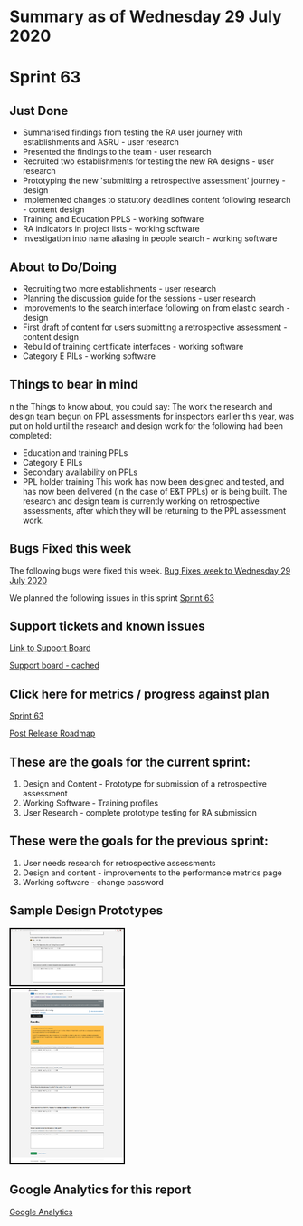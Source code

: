 # Summary as of Wednesday 29 July 2020 

# Sprint 63

## Just Done
* Summarised findings from testing the RA user journey with establishments and ASRU - user research
* Presented the findings to the team - user research
* Recruited two establishments for testing the new RA designs - user research
* Prototyping the new 'submitting a retrospective assessment' journey - design
* Implemented changes to statutory deadlines content following research - content design
* Training and Education PPLS - working software
* RA indicators in project lists - working software
* Investigation into name aliasing in people search - working software

## About to Do/Doing
* Recruiting two more establishments - user research
* Planning the discussion guide for the sessions - user research
* Improvements to the search interface following on from elastic search - design
* First draft of content for users submitting a retrospective assessment - content design
* Rebuild of training certificate interfaces - working software
* Category E PILs - working software

## Things to bear in mind
n the Things to know about, you could say:
The work the research and design team begun on PPL assessments for inspectors earlier this year, was put on hold until the research and design work for the following had been completed:
* Education and training PPLs
* Category E PILs
* Secondary availability on PPLs
* PPL holder training
This work has now been designed and tested, and has now been delivered (in the case of E&T PPLs) or is being built.
The research and design team is currently working on retrospective assessments, after which they will be returning to the PPL assessment work.

## Bugs Fixed this week
The following bugs were fixed this week.
[Bug Fixes week to Wednesday 29 July 2020](graphs/bugs29072020.png)

We planned the following issues in this sprint 
[Sprint 63](graphs/sprint29072020.png)

## Support tickets and known issues
[Link to Support Board](https://collaboration.homeoffice.gov.uk/jira/secure/RapidBoard.jspa?rapidView=1717&selectedIssue=ASSB-253)

[Support board - cached](graphs/supportBoard29072020.png)

## Click here for metrics / progress against plan
[Sprint 63](graphs/progress29072020.png)

[Post Release Roadmap](graphs/roadmap29072020.png)

## These are the goals for the current sprint:

1. Design and Content - Prototype for submission of a retrospective assessment 
2. Working Software - Training profiles 
3. User Research - complete prototype testing for RA submission

## These were the goals for the previous sprint:

1. User needs research for retrospective assessments 
2. Design and content - improvements to the performance metrics page 
3. Working software - change password

## Sample Design Prototypes
<a href="graphs/proto1_29072020.png"><img src="graphs/proto1_29072020.png" alt="HTML5 Icon" width="200" style="border:2px solid black"></a>
<br>
<a href="graphs/proto2_29072020.png"><img src="graphs/proto2_29072020.png" alt="HTML5 Icon" width="200" style="border:2px solid black"></a>
<br>


## Google Analytics for this report
[Google Analytics](graphs/GA29072020.png)

